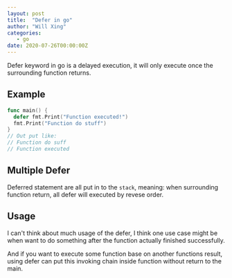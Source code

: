 ```yaml
---
layout: post
title:  "Defer in go"
author: "Will Xing"
categories:
   - go
date: 2020-07-26T00:00:00Z
---
```


Defer keyword in go is a delayed execution, it will only execute once the surrounding function returns.

## Example

```go
func main() {
  defer fmt.Print("Function executed!")
  fmt.Print("Function do stuff")
}
// Out put like:
// Function do suff
// Function executed
```

## Multiple Defer

Deferred statement are all put in to the `stack`, meaning: when surrounding function return, all defer will executed by revese order.

## Usage

I can't think about much usage of the defer, I think one use case might be when want to do something after the function actually finished successfully.

And if you want to execute some function base on another functions result, using defer can put this invoking chain inside function without return to the main.